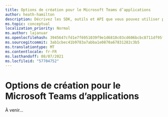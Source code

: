 ```yaml
---
title: Options de création pour le Microsoft Teams d’applications
author: heath-hamilton
description: Décrivez les SDK, outils et API que vous pouvez utiliser pour créer tous les types Teams applications.
ms.topic: conceptual
localization_priority: Normal
ms.author: lajanuar
ms.openlocfilehash: 3945647cfd1e7f6951039f9e1d6810c03cd606bcbc8711df95f70ae35adaa0d8
ms.sourcegitcommit: 3ab1cbec41b9783a7abba1e0870a67831282c3b5
ms.translationtype: MT
ms.contentlocale: fr-FR
ms.lasthandoff: 08/07/2021
ms.locfileid: "57704752"
---
```

# <a name="build-options-for-microsoft-teams-app-development"></a>Options de création pour le Microsoft Teams d’applications

À venir...
